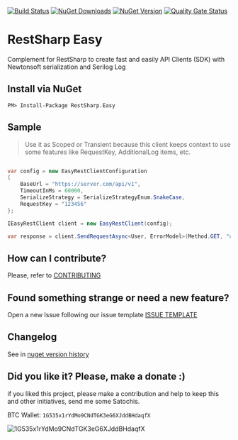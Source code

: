 [![Build Status](https://barradas.visualstudio.com/Contributions/_apis/build/status/NugetPackage/RestSharp%20Easy?branchName=develop)](https://barradas.visualstudio.com/Contributions/_build/latest?definitionId=15&branchName=master)
[![NuGet Downloads](https://img.shields.io/nuget/dt/RestSharp.Easy.svg)](https://www.nuget.org/packages/RestSharp.Easy/)
[![NuGet Version](https://img.shields.io/nuget/v/RestSharp.Easy.svg)](https://www.nuget.org/packages/RestSharp.Easy/)
[![Quality Gate Status](https://sonarcloud.io/api/project_badges/measure?project=ThiagoBarradas_restsharp-easy&metric=alert_status)](https://sonarcloud.io/dashboard?id=ThiagoBarradas_restsharp-easy)
<!-- [![Coverage](https://sonarcloud.io/api/project_badges/measure?project=ThiagoBarradas_restsharp-easy&metric=coverage)](https://sonarcloud.io/dashboard?id=ThiagoBarradas_restsharp-easy) -->
# RestSharp Easy

Complement for RestSharp to create fast and easily API Clients (SDK) with Newtonsoft serialization and Serilog Log

## Install via NuGet

````command
PM> Install-Package RestSharp.Easy
````

## Sample

> Use it as Scoped or Transient because this client keeps context to use some features like RequestKey, AdditionalLog items, etc.

````csharp

var config = new EasyRestClientConfiguration
{
	BaseUrl = "https://server.com/api/v1",
	TimeoutInMs = 60000,
	SerializeStrategy = SerializeStrategyEnum.SnakeCase,
	RequestKey = "123456"
};

IEasyRestClient client = new EasyRestClient(config);

var response = client.SendRequestAsync<User, ErrorModel>(Method.GET, "users");

````

## How can I contribute?
Please, refer to [CONTRIBUTING](.github/CONTRIBUTING.md)

## Found something strange or need a new feature?
Open a new Issue following our issue template [ISSUE TEMPLATE](.github/ISSUE_TEMPLATE.md)

## Changelog
See in [nuget version history](https://www.nuget.org/packages/RestSharp.Easy)

## Did you like it? Please, make a donate :)

if you liked this project, please make a contribution and help to keep this and other initiatives, send me some Satochis.

BTC Wallet: `1G535x1rYdMo9CNdTGK3eG6XJddBHdaqfX`

![1G535x1rYdMo9CNdTGK3eG6XJddBHdaqfX](https://i.imgur.com/mN7ueoE.png)
